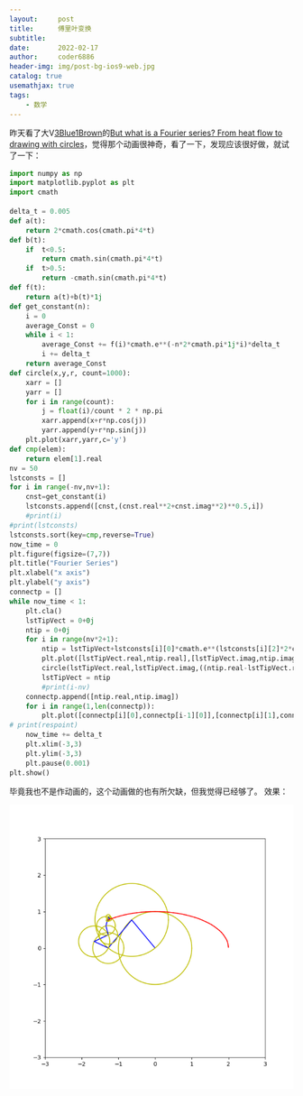 ```yaml
---
layout:     post
title:      傅里叶变换
subtitle:   
date:       2022-02-17
author:     coder6886
header-img: img/post-bg-ios9-web.jpg
catalog: true
usemathjax: true
tags:
    - 数学 
---
```


昨天看了大V[3Blue1Brown](https://www.youtube.com/channel/UCYO_jab_esuFRV4b17AJtAw)的[But what is a Fourier series? From heat flow to drawing with circles](https://www.youtube.com/watch?v=r6sGWTCMz2k)，觉得那个动画很神奇，看了一下，发现应该很好做，就试了一下：

```python
import numpy as np
import matplotlib.pyplot as plt
import cmath

delta_t = 0.005
def a(t):
    return 2*cmath.cos(cmath.pi*4*t)
def b(t):
    if  t<0.5:
        return cmath.sin(cmath.pi*4*t)
    if  t>0.5:
        return -cmath.sin(cmath.pi*4*t)
def f(t):
    return a(t)+b(t)*1j
def get_constant(n):
    i = 0
    average_Const = 0
    while i < 1:
        average_Const += f(i)*cmath.e**(-n*2*cmath.pi*1j*i)*delta_t
        i += delta_t
    return average_Const
def circle(x,y,r, count=1000):
    xarr = []
    yarr = []
    for i in range(count):
        j = float(i)/count * 2 * np.pi
        xarr.append(x+r*np.cos(j))
        yarr.append(y+r*np.sin(j))
    plt.plot(xarr,yarr,c='y')
def cmp(elem):
    return elem[1].real
nv = 50
lstconsts = []
for i in range(-nv,nv+1):
    cnst=get_constant(i)
    lstconsts.append([cnst,(cnst.real**2+cnst.imag**2)**0.5,i])
    #print(i)
#print(lstconsts)
lstconsts.sort(key=cmp,reverse=True)
now_time = 0
plt.figure(figsize=(7,7))
plt.title("Fourier Series")
plt.xlabel("x axis")
plt.ylabel("y axis")
connectp = []
while now_time < 1:
    plt.cla()
    lstTipVect = 0+0j
    ntip = 0+0j
    for i in range(nv*2+1):
        ntip = lstTipVect+lstconsts[i][0]*cmath.e**(lstconsts[i][2]*2*cmath.pi*(1j)*now_time)
        plt.plot([lstTipVect.real,ntip.real],[lstTipVect.imag,ntip.imag],'b')
        circle(lstTipVect.real,lstTipVect.imag,((ntip.real-lstTipVect.real)**2+(ntip.imag-lstTipVect.imag)**2)**0.5)
        lstTipVect = ntip
        #print(i-nv)
    connectp.append([ntip.real,ntip.imag])
    for i in range(1,len(connectp)):
        plt.plot([connectp[i][0],connectp[i-1][0]],[connectp[i][1],connectp[i-1][1]],'r')
# print(respoint)
    now_time += delta_t
    plt.xlim(-3,3)
    plt.ylim(-3,3)
    plt.pause(0.001)
plt.show()


```
毕竟我也不是作动画的，这个动画做的也有所欠缺，但我觉得已经够了。
效果：

![fourier-1.png](/img/fourier-1.png)